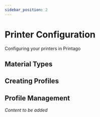 ```yaml
---
sidebar_position: 2
---
```


# Printer Configuration 

Configuring your printers in Printago

## Material Types

## Creating Profiles

## Profile Management

*Content to be added*

